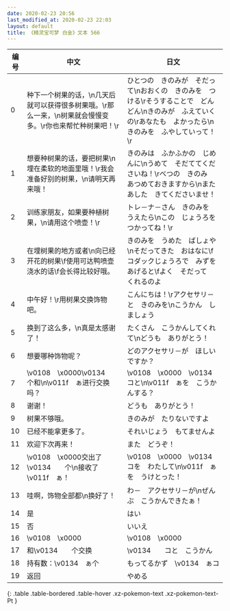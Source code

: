 ```yaml
---
date: 2020-02-23 20:56
last_modified_at: 2020-02-23 22:03
layout: default
title: 《精灵宝可梦 白金》文本 566
---
```

| 编号 | 中文 | 日文 |
| ---- | ---- | ---- |
| 0 | 种下一个树果的话，\n几天后就可以获得很多树果哦。\r那么一来，\n树果就会慢慢变多。\r你也来帮忙种树果吧！\r | ひとつの　きのみが　そだって\nおおくの　きのみを　つける\rそうすることで　どんどん\nきのみが　ふえていくの\rあなたも　よかったら\nきのみを　ふやしていって！\r |
| 1 | 想要种树果的话，要把树果\n埋在柔软的地面里哦！\r我会准备好别的树果，\n请明天再来哦！ | きのみは　ふかふかの　じめんに\nうめて　そだててくださいね！\rべつの　きのみ　あつめておきますから\nまた　あした　きてくださいませ！ |
| 2 | 训练家朋友，如果要种植树果，\n请用这个喷壶！\r | トレ－ナ－さん　きのみを　うえたら\nこの　じょうろを　つかってね！\r |
| 3 | 在埋树果的地方或者\n向已经开花的树果\f使用可达鸭喷壶浇水的话\f会长得比较好哦。 | きのみを　うめた　ばしょや\nそだってきた　おはなに\fコダックじょうろで　みずを　あげると\fよく　そだって　くれるのよ |
| 4 | 中午好！\r用树果交换饰物吧。 | こんにちは！\rアクセサリ－と　きのみを\nこうかん　しましょう　 |
| 5 | 换到了这么多，\n真是太感谢了！ | たくさん　こうかんしてくれて\nどうも　ありがとう！ |
| 6 | 想要哪种饰物呢？ | どのアクセサリ－が　ほしい　ですか？ |
| 7 | \v0108　\x0000\v0134　　个和\n\v011f　ぁ进行交换吗？ | \v0108　\x0000　\v0134　　コと\n\v011f　ぁを　こうかんする？ |
| 8 | 谢谢！ | どうも　ありがとう！ |
| 9 | 树果不够哦。 | きのみが　たりないですよ |
| 10 | 已经不能拿更多了。 | それいじょう　もてませんよ |
| 11 | 欢迎下次再来！ | また　どうぞ！ |
| 12 | \v0108　\x0000交出了\v0134　　个\n接收了\v011f　ぁ！ | \v0108　\x0000　\v0134　　コを　わたして\n\v011f　ぁを　うけとった！ |
| 13 | 哇啊，饰物全部都\n换好了！ | わ－　アクセサリ－が\nぜんぶ　こうかんできたぁ！ |
| 14 | 是 | はい |
| 15 | 否 | いいえ |
| 16 | \v0108　\x0000 | \v0108　\x0000 |
| 17 | 和\v0134　　个交换 | \v0134　　コと　こうかん |
| 18 | 持有数：\v0134　ぁ个 | もってるかず　\v0134　ぁコ |
| 19 | 返回 | やめる |
{: .table .table-bordered .table-hover .xz-pokemon-text .xz-pokemon-text-Pt }